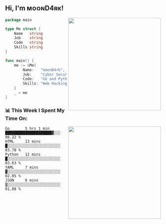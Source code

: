 <h2> Hi, I'm ᴍᴏᴏɴD4ʀᴋ!</h2>
<img align='right' src="https://github-readme-stats.vercel.app/api?username=moond4rk&show_icons=true&theme=radical" width="300">


```go
package main

type Me struct {
	Name   string
	Job    string
	Code   string
	Skills string
}

func main() {
	me := &Me{
		Name:   "moonD4rk",
		Job:    "Cyber Security Engineer",
		Code:   "Go and Python and Others",
		Skills: "Web Hacking ^o^",
	}
	_ = me
}
```



<h3>📊 This Week I Spent My Time On:</h3>
<img align='right' src="https://spotify-github-profile.vercel.app/api/view?uid=dayjackson56081&cover_image=true&theme=novatorem" width="300">

<!--START_SECTION:waka-->
```text
Go       5 hrs 1 min     █████████████████████▓░░░   86.22 % 
HTML     13 mins         █░░░░░░░░░░░░░░░░░░░░░░░░   03.78 % 
Python   12 mins         █░░░░░░░░░░░░░░░░░░░░░░░░   03.63 % 
YAML     7 mins          ▓░░░░░░░░░░░░░░░░░░░░░░░░   02.05 % 
JSON     6 mins          ▒░░░░░░░░░░░░░░░░░░░░░░░░   01.88 % 
```
<!--END_SECTION:waka-->

